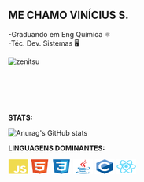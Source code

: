 ## ME CHAMO VINÍCIUS S. 

-Graduando em Eng Química ⚛ <br>
-Téc. Dev. Sistemas 🖥️

<div style="display: flex; align-items: right">
<img align="right" height="100" widht="100" alt= "zenitsu" src="https://i.pinimg.com/originals/8c/45/a5/8c45a59c9a6239012787c3cbb50f6f24.gif">
</div>   

**STATS:**

![Anurag's GitHub stats](https://github-readme-stats.vercel.app/api?username=viniciussf20&show_icons=true&theme=transparent)     


**LINGUAGENS DOMINANTES:**
<div style="display: inline_block">
  <img align="center" alt="js" height="30" width="40" src="https://raw.githubusercontent.com/devicons/devicon/master/icons/javascript/javascript-plain.svg">
  <img align="center" alt="HTML" height="30" width="40" src="https://raw.githubusercontent.com/devicons/devicon/master/icons/html5/html5-original.svg">
  <img align="center" alt="CSS" height="30" width="40" src="https://raw.githubusercontent.com/devicons/devicon/master/icons/css3/css3-original.svg">
  <img align="center" alt="Java" height="30" width="40" src="https://raw.githubusercontent.com/devicons/devicon/ca28c779441053191ff11710fe24a9e6c23690d6/icons/java/java-original.svg">
  <img align="center" alt="c" height="30" width="40" src="https://raw.githubusercontent.com/devicons/devicon/ca28c779441053191ff11710fe24a9e6c23690d6/icons/c/c-original.svg">
  <img align="center" alt="React" height="30" width="40" src="https://raw.githubusercontent.com/devicons/devicon/master/icons/react/react-original.svg">
</div>
  
  ##
